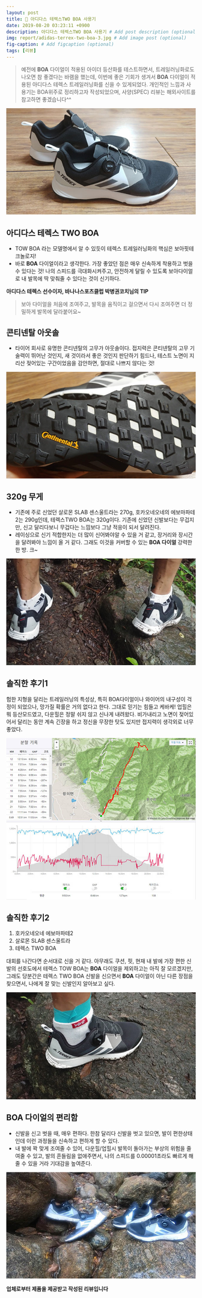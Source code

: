 ```yaml
---
layout: post
title: 🔎 아디다스 테렉스TWO BOA 사용기
date: 2019-08-20 03:23:11 +0900
description: 아디다스 테렉스TWO BOA 사용기 # Add post description (optional)
img: report/adidas-terrex-two-boa-3.jpg # Add image post (optional)
fig-caption: # Add figcaption (optional)
tags: [리뷰]
---
```

> 예전에 **BOA** 다이얼이 적용된 아이더 등산화를 테스트하면서, 트레일러닝화로도 나오면 참 좋겠다는 바램을 했는데, 이번에 좋은 기회가 생겨서 **BOA** 다이얼이 적용된 아디다스 테렉스 트레일러닝화를 신을 수 있게되었다.  개인적인 느낌과 사용기는 BOA위주로 정리하고자 작성되었으며, 사양(SPEC) 리뷰는 해외사이트를 참고하면 좋겠습니다^^

![adidas-terrex-two-boa-1](/img/in-post/adidas-terrex-two-boa-1.jpg)


## 아디다스 테렉스 TWO BOA

- TOW BOA 라는 모델명에서 알 수 있듯이 테렉스 트레일러닝화의 핵심은 보아핏테크놀로지!  
- 바로 **BOA** 다이얼이라고 생각한다.  가장 좋았던 점은 매우 신속하게 착용하고 벗을 수 있다는 것! 나의 스피드를 극대화시켜주고, 안전하게 달릴 수 있도록 보아다이얼로 내 발목에 딱 맞춰줄 수 있다는 것이 신기하다.  

**아디다스 테렉스 선수이자, 바나나스포츠클럽 박병권코치님의 TIP**
> 보아 다이얼을 처음에 조여주고, 발목을 움직이고 걸으면서 다시 조여주면 더 정밀하게 발목에 달라붙어요~

## 콘티넨탈 아웃솔
- 타이어 회사로 유명한 콘티넨탈의 고무가 아웃솔이다.  접지력은 콘티넨탈의 고무 기술력이 뛰어난 것인지, 새 것이라서 좋은 것인지 판단하기 힘드나, 테스트 노면이 지리산 젖어있는 구간이었음을 감안하면, 절대로 나쁘지 않다는 것! 

![adidas-terrex-two-boa-2](/img/in-post/adidas-terrex-two-boa-2.jpg)


## 320g 무게

- 기존에 주로 신었던 살로몬 SLAB 센스울트라는 270g, 호카오네오네의 에보마파테2는 290g인데, 테렉스TWO BOA는 320g이다. 기존에 신었던 신발보다는 무겁지만, 신고 달리다보니 무겁다는 느낌보다 그냥 적응이 되서 달려진다. 
- 레이싱으로 신기 적합한지는 더 많이 신어봐야알 수 있을 거 같고, 장거리와 장시간을 달려봐야 느낌이 올 거 같다. 그래도 이것을 커버할 수 있는 **BOA 다이얼** 강력한 한 방. 크~

![adidas-terrex-two-boa-3](/img/in-post/adidas-terrex-two-boa-3.jpg)


## 솔직한 후기1

험한 지형을 달리는 트레일러닝의 특성상, 특히 BOA다이얼이나 와이어의 내구성이 걱정이 되었으나, 망가질 확률은 거의 없다고 한다. 그대로 믿기는 힘들고 케바케! 업힐은 뭐 등산모드였고, 다운힐은 정말 쉬지 않고 신나게 내려왔다. 비가내리고 노면이 젖어있어서 달리는 동안 계속 긴장을 하고 정신을 무장한 탓도 있지만 접지력이 생각외로 너무 좋았다. 

![adidas-terrex-two-boa-strava.jpg](/img/in-post/adidas-terrex-two-boa-strava.jpg)

## 솔직한 후기2 #

1. 호카오네오네 에보마파테2 
2. 살로몬 SLAB 센스울트라
3. 테렉스 TWO BOA 

대회를 나간다면 순서대로 신을 거 같다. 아무래도 쿠션, 핏, 현재 내 발에 가장 편한 신발의 선호도에서 테렉스 TOW BOA는 **BOA** 다이얼을 제외하고는 아직 잘 모르겠지만, 그래도 당분간은 테렉스 TWO BOA 신발을 신으면서 **BOA** 다이얼이 아닌 다른 장점을 찾으면서, 나에게 잘 맞는 신발인지 알아보고 싶다. 

![adidas-terrex-two-boa-4](/img/in-post/adidas-terrex-two-boa-4.jpg)

## BOA 다이얼의 편리함

-  신발을 신고 벗을 때, 매우 편하다. 한참 달리다 신발을 벗고 있으면, 발이 편한상태인데 이런 과정들을 신속하고 편하게 할 수 있다.  
- 내 발에 꽉 맞게 조여줄 수 있어, 다운힐/업힐시 발목이 돌아가는 부상의 위험을 줄여줄 수 있고, 발의 흔들림을 없애주면서, 나의 스피드를 0.00001초라도 빠르게 해줄 수 있을 거라 기대감을 높여준다. 

![adidas-terrex-two-boa-5](/img/in-post/adidas-terrex-two-boa-5.jpg)

**업체로부터 제품을 제공받고 작성된 리뷰입니다**